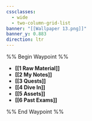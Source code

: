 ```yaml
---
cssclasses:
  - wide
  - two-column-grid-list
banner: "[[Wallpaper 13.png]]"
banner_y: 0.883
direction: ltr
---
```

%% Begin Waypoint %%
- **[[1 Raw Material]]**
- **[[2 My Notes]]**
- **[[3 Quests]]**
- **[[4 Dive In]]**
- **[[5 Assets]]**
- **[[6 Past Exams]]**

%% End Waypoint %%